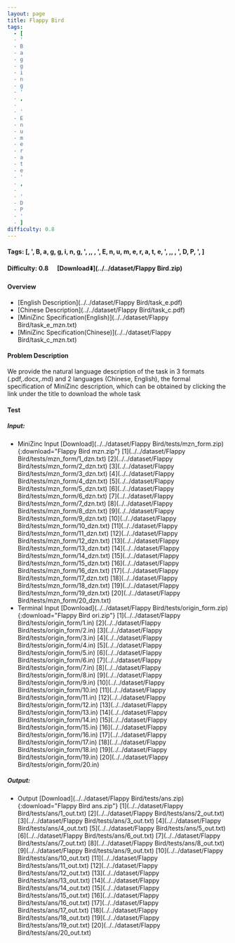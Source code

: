 ```yaml
---
layout: page
title: Flappy Bird
tags:
  - [
  - '
  - B
  - a
  - g
  - g
  - i
  - n
  - g
  - '
  - ,
  -  
  - '
  - E
  - n
  - u
  - m
  - e
  - r
  - a
  - t
  - e
  - '
  - ,
  -  
  - '
  - D
  - P
  - '
  - ]
difficulty: 0.8
---
```


#### Tags: [, ', B, a, g, g, i, n, g, ', ,,  , ', E, n, u, m, e, r, a, t, e, ', ,,  , ', D, P, ', ]
#### Difficulty: 0.8 &nbsp;&nbsp;&nbsp;&nbsp; [Download⬇️](../../dataset/Flappy Bird.zip)
#### Overview
- [English Description](../../dataset/Flappy Bird/task_e.pdf)
- [Chinese Description](../../dataset/Flappy Bird/task_c.pdf)
- [MiniZinc Specification(English)](../../dataset/Flappy Bird/task_e_mzn.txt)
- [MiniZinc Specification(Chinese)](../../dataset/Flappy Bird/task_c_mzn.txt)

#### Problem Description
We provide the natural language description of the task in 3 formats (.pdf,.docx,.md) and 2 languages (Chinese, English), the formal specification of MiniZinc description, which can be obtained by clicking the link under the title to download the whole task
#### Test
##### Input:
- MiniZinc Input [Download](../../dataset/Flappy Bird/tests/mzn_form.zip){:download="Flappy Bird mzn.zip"} [1](../../dataset/Flappy Bird/tests/mzn_form/1_dzn.txt) [2](../../dataset/Flappy Bird/tests/mzn_form/2_dzn.txt) [3](../../dataset/Flappy Bird/tests/mzn_form/3_dzn.txt) [4](../../dataset/Flappy Bird/tests/mzn_form/4_dzn.txt) [5](../../dataset/Flappy Bird/tests/mzn_form/5_dzn.txt) [6](../../dataset/Flappy Bird/tests/mzn_form/6_dzn.txt) [7](../../dataset/Flappy Bird/tests/mzn_form/7_dzn.txt) [8](../../dataset/Flappy Bird/tests/mzn_form/8_dzn.txt) [9](../../dataset/Flappy Bird/tests/mzn_form/9_dzn.txt) [10](../../dataset/Flappy Bird/tests/mzn_form/10_dzn.txt) [11](../../dataset/Flappy Bird/tests/mzn_form/11_dzn.txt) [12](../../dataset/Flappy Bird/tests/mzn_form/12_dzn.txt) [13](../../dataset/Flappy Bird/tests/mzn_form/13_dzn.txt) [14](../../dataset/Flappy Bird/tests/mzn_form/14_dzn.txt) [15](../../dataset/Flappy Bird/tests/mzn_form/15_dzn.txt) [16](../../dataset/Flappy Bird/tests/mzn_form/16_dzn.txt) [17](../../dataset/Flappy Bird/tests/mzn_form/17_dzn.txt) [18](../../dataset/Flappy Bird/tests/mzn_form/18_dzn.txt) [19](../../dataset/Flappy Bird/tests/mzn_form/19_dzn.txt) [20](../../dataset/Flappy Bird/tests/mzn_form/20_dzn.txt) 
- Terminal Input [Download](../../dataset/Flappy Bird/tests/origin_form.zip){:download="Flappy Bird ori.zip"} [1](../../dataset/Flappy Bird/tests/origin_form/1.in) [2](../../dataset/Flappy Bird/tests/origin_form/2.in) [3](../../dataset/Flappy Bird/tests/origin_form/3.in) [4](../../dataset/Flappy Bird/tests/origin_form/4.in) [5](../../dataset/Flappy Bird/tests/origin_form/5.in) [6](../../dataset/Flappy Bird/tests/origin_form/6.in) [7](../../dataset/Flappy Bird/tests/origin_form/7.in) [8](../../dataset/Flappy Bird/tests/origin_form/8.in) [9](../../dataset/Flappy Bird/tests/origin_form/9.in) [10](../../dataset/Flappy Bird/tests/origin_form/10.in) [11](../../dataset/Flappy Bird/tests/origin_form/11.in) [12](../../dataset/Flappy Bird/tests/origin_form/12.in) [13](../../dataset/Flappy Bird/tests/origin_form/13.in) [14](../../dataset/Flappy Bird/tests/origin_form/14.in) [15](../../dataset/Flappy Bird/tests/origin_form/15.in) [16](../../dataset/Flappy Bird/tests/origin_form/16.in) [17](../../dataset/Flappy Bird/tests/origin_form/17.in) [18](../../dataset/Flappy Bird/tests/origin_form/18.in) [19](../../dataset/Flappy Bird/tests/origin_form/19.in) [20](../../dataset/Flappy Bird/tests/origin_form/20.in) 

##### Output:
- Output [Download](../../dataset/Flappy Bird/tests/ans.zip){:download="Flappy Bird ans.zip"} [1](../../dataset/Flappy Bird/tests/ans/1_out.txt) [2](../../dataset/Flappy Bird/tests/ans/2_out.txt) [3](../../dataset/Flappy Bird/tests/ans/3_out.txt) [4](../../dataset/Flappy Bird/tests/ans/4_out.txt) [5](../../dataset/Flappy Bird/tests/ans/5_out.txt) [6](../../dataset/Flappy Bird/tests/ans/6_out.txt) [7](../../dataset/Flappy Bird/tests/ans/7_out.txt) [8](../../dataset/Flappy Bird/tests/ans/8_out.txt) [9](../../dataset/Flappy Bird/tests/ans/9_out.txt) [10](../../dataset/Flappy Bird/tests/ans/10_out.txt) [11](../../dataset/Flappy Bird/tests/ans/11_out.txt) [12](../../dataset/Flappy Bird/tests/ans/12_out.txt) [13](../../dataset/Flappy Bird/tests/ans/13_out.txt) [14](../../dataset/Flappy Bird/tests/ans/14_out.txt) [15](../../dataset/Flappy Bird/tests/ans/15_out.txt) [16](../../dataset/Flappy Bird/tests/ans/16_out.txt) [17](../../dataset/Flappy Bird/tests/ans/17_out.txt) [18](../../dataset/Flappy Bird/tests/ans/18_out.txt) [19](../../dataset/Flappy Bird/tests/ans/19_out.txt) [20](../../dataset/Flappy Bird/tests/ans/20_out.txt) 

